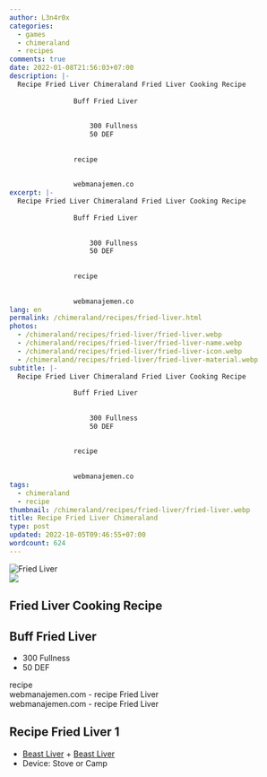 ```yaml
---
author: L3n4r0x
categories:
  - games
  - chimeraland
  - recipes
comments: true
date: 2022-01-08T21:56:03+07:00
description: |-
  Recipe Fried Liver Chimeraland Fried Liver Cooking Recipe
                
                Buff Fried Liver
                
                  
                    300 Fullness
                    50 DEF
                  
                
                recipe
              
              
                webmanajemen.co
excerpt: |-
  Recipe Fried Liver Chimeraland Fried Liver Cooking Recipe
                
                Buff Fried Liver
                
                  
                    300 Fullness
                    50 DEF
                  
                
                recipe
              
              
                webmanajemen.co
lang: en
permalink: /chimeraland/recipes/fried-liver.html
photos:
  - /chimeraland/recipes/fried-liver/fried-liver.webp
  - /chimeraland/recipes/fried-liver/fried-liver-name.webp
  - /chimeraland/recipes/fried-liver/fried-liver-icon.webp
  - /chimeraland/recipes/fried-liver/fried-liver-material.webp
subtitle: |-
  Recipe Fried Liver Chimeraland Fried Liver Cooking Recipe
                
                Buff Fried Liver
                
                  
                    300 Fullness
                    50 DEF
                  
                
                recipe
              
              
                webmanajemen.co
tags:
  - chimeraland
  - recipe
thumbnail: /chimeraland/recipes/fried-liver/fried-liver.webp
title: Recipe Fried Liver Chimeraland
type: post
updated: 2022-10-05T09:46:55+07:00
wordcount: 624
---
```


<link
  rel="stylesheet"
  href="https://rawcdn.githack.com/dimaslanjaka/Web-Manajemen/870a349/css/bootstrap-5-3-0-alpha3-wrapper.css"
/>
<section id="bootstrap-wrapper">
  <div data-bs-theme="dark">
    <div class="card mb-2">
      <div class="card-body">
        <div class="row g-0">
          <div class="col-sm-4 position-relative mb-2">
            <img
              src="https://www.webmanajemen.com/chimeraland/recipes/fried-liver/fried-liver-material.webp"
              class="card-img fit-cover w-100 h-100"
              alt="Fried Liver"
              data-fancybox="true"
            />
          </div>
          <div class="col-sm-8 mb-2">
            <div class="card-body">
              <div class="d-flex flex-row align-items-center mb-3">
                <img
                  class="d-inline-block me-2"
                  src="https://www.webmanajemen.com/chimeraland/recipes/fried-liver/fried-liver-icon.webp"
                  width="auto"
                  height="auto"
                  style="vertical-align: middle"
                />
                <h2 class="fs-5">Fried Liver Cooking Recipe</h2>
              </div>
              <h2 class="card-title fs-5">Buff Fried Liver</h2>
              <div class="card-text">
                <ul>
                  <li>300 Fullness</li>
                  <li>50 DEF</li>
                </ul>
              </div>
              <span class="badge rounded-pill">recipe</span>
            </div>
            <div class="card-footer text-end text-muted mt-auto">
              webmanajemen.com - recipe Fried Liver
            </div>
          </div>
        </div>
      </div>
      <div class="card-footer text-end text-muted">
        webmanajemen.com - recipe Fried Liver
      </div>
    </div>
    <div class="row mb-2">
      <div class="col-12 col-lg-6 recipe-item mb-2">
        <div class="card">
          <div class="card-body">
            <h2 class="card-title fs-5">Recipe Fried Liver 1</h2>
            <div class="card-text">
              <ul>
                <li>
                  <a
                    class="text-decoration-none text-primary"
                    href="/chimeraland/materials/beast-liver.html"
                    >Beast Liver</a
                  ><span> + </span
                  ><a
                    class="text-decoration-none text-primary"
                    href="/chimeraland/materials/beast-liver.html"
                    >Beast Liver</a
                  >
                </li>
                <li>Device: Stove or Camp</li>
              </ul>
            </div>
          </div>
        </div>
      </div>
    </div>
  </div>
</section>